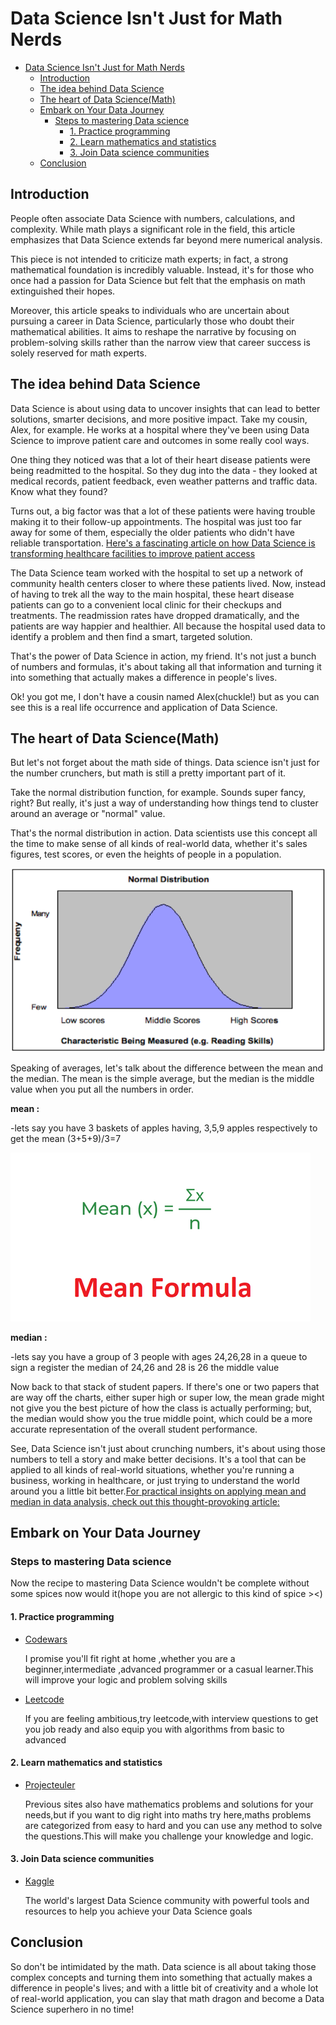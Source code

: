 # Data Science Isn't Just for Math Nerds

- [Data Science Isn't Just for Math Nerds](#data-science-isnt-just-for-math-nerds)
  - [Introduction](#introduction)
  - [The idea behind Data Science](#the-idea-behind-data-science)
  - [The heart of Data Science(Math)](#the-heart-of-data-sciencemath)
  - [Embark on Your Data Journey](#embark-on-your-data-journey)
    - [Steps to mastering Data science](#steps-to-mastering-data-science)
      - [1. Practice programming](#1-practice-programming)
      - [2. Learn mathematics and statistics](#2-learn-mathematics-and-statistics)
      - [3. Join Data science communities](#3-join-data-science-communities)
  - [Conclusion](#conclusion)

## Introduction

People often associate Data Science with numbers, calculations, and complexity. While math plays a significant role in the field, this article emphasizes that Data Science extends far beyond mere numerical analysis.

This piece is not intended to criticize math experts; in fact, a strong mathematical foundation is incredibly valuable. Instead, it's for those who once had a passion for Data Science but felt that the emphasis on math extinguished their hopes.

Moreover, this article speaks to individuals who are uncertain about pursuing a career in Data Science, particularly those who doubt their mathematical abilities. It aims to reshape the narrative by focusing on problem-solving skills rather than the narrow view that career success is solely reserved for math experts.

## The idea behind Data Science

Data Science is about using data to uncover insights that can lead to better solutions, smarter decisions, and more positive impact. Take my cousin, Alex, for example. He works at a hospital where they've been using Data Science to improve patient care and outcomes in some really cool ways.

One thing they noticed was that a lot of their heart disease patients were being readmitted to the hospital. So they dug into the data - they looked at medical records, patient feedback, even weather patterns and traffic data. Know what they found?

Turns out, a big factor was that a lot of these patients were having trouble making it to their follow-up appointments. The hospital was just too far away for some of them, especially the older patients who didn't have reliable transportation. 
[Here's a fascinating article on how Data Science is transforming healthcare facilities to improve patient access](https://hbr.org/2022/01/how-digital-transformation-can-improve-hospitals-operational-decisions)


 The Data Science team worked with the hospital to set up a network of community health centers closer to where these patients lived.
 Now, instead of having to trek all the way to the main hospital, these heart disease patients can go to a convenient local clinic for their checkups and treatments. The readmission rates have dropped dramatically, and the patients are way happier and healthier. All because the hospital used data to identify a problem and then find a smart, targeted solution.

That's the power of Data Science in action, my friend. It's not just a bunch of numbers and formulas, it's about taking all that information and turning it into something that actually makes a difference in people's lives.

Ok! you got me, I don't have a cousin named Alex(chuckle!) but as you can see this is a real life occurrence and application of Data Science.

## The heart of Data Science(Math)

But let's not forget about the math side of things. Data science isn't just for the number crunchers, but math is still a pretty important part of it.

Take the normal distribution function, for example. Sounds super fancy, right? But really, it's just a way of understanding how things tend to cluster around an average or "normal" value.

That's the normal distribution in action. Data scientists use this concept all the time to make sense of all kinds of real-world data, whether it's sales figures, test scores, or even the heights of people in a population.

![Normal Distribution](Figure12-3-13.png)

Speaking of averages, let's talk about the difference between the mean and the median. The mean is the simple average, but the median is the middle value when you put all the numbers in order.

**mean :**

-lets say you have 3 baskets of apples having, 3,5,9 apples respectively
to get the mean
(3+5+9)/3=7

![mean](image.png)

**median :**

-lets say you have a group of 3 people with ages 24,26,28 in a queue to sign a register 
the median of 24,26 and 28 is 26 the middle value

Now back to that stack of student papers. If there's one or two papers that are way off the charts, either super high or super low, the mean grade might not give you the best picture of how the class is actually performing; but, the median would show you the true middle point, which could be a more accurate representation of the overall student performance.

See, Data Science isn't just about crunching numbers, it's about using those numbers to tell a story and make better decisions. It's a tool that can be applied to all kinds of real-world situations, whether you're running a business, working in healthcare, or just trying to understand the world around you a little bit better.[For practical insights on applying mean and median in data analysis, check out this thought-provoking article: ](https://www.statology.org/mean-median-mode-real-life-examples/)
   

## Embark on Your Data Journey

### Steps to mastering Data science

Now the recipe to mastering Data Science wouldn't be complete without some spices now would it(hope you are not allergic to this kind of spice ><)

#### 1. Practice programming 

* [Codewars](https://www.codewars.com/dashboard)

  I promise you'll fit right at home ,whether you are a beginner,intermediate ,advanced programmer or a casual learner.This will improve your logic and problem solving skills

* [Leetcode](https://leetcode.com/)
    
  If you are feeling ambitious,try leetcode,with interview questions to get you job ready and also equip you with algorithms from basic to advanced

#### 2. Learn mathematics and statistics

* [Projecteuler](https://projecteuler.net/)

  Previous sites also have mathematics problems and solutions for your needs,but if you want to dig right into maths try here,maths problems are categorized from easy to hard and you can use any method to solve the questions.This will make you challenge your knowledge and logic.

#### 3. Join Data science communities

* [Kaggle](https://www.kaggle.com/)

  The world's largest Data Science community with powerful tools and resources to help you achieve your Data Science goals

## Conclusion

So don't be intimidated by the math. Data science is all about taking those complex concepts and turning them into something that actually makes a difference in people's lives; and with a little bit of creativity and a whole lot of real-world application, you can slay that math dragon and become a Data Science superhero in no time!